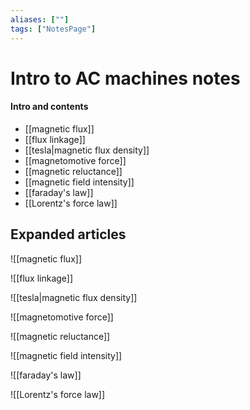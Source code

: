 ```yaml
---
aliases: [""]
tags: ["NotesPage"]
---
```


# Intro to AC machines notes

#### Intro and contents
- [[magnetic flux]]
- [[flux linkage]]
- [[tesla|magnetic flux density]]
- [[magnetomotive force]]
- [[magnetic reluctance]]
- [[magnetic field intensity]]
- [[faraday's law]]
- [[Lorentz's force law]]


## Expanded articles
![[magnetic flux]]

![[flux linkage]]

![[tesla|magnetic flux density]]

![[magnetomotive force]]

![[magnetic reluctance]]

![[magnetic field intensity]]

![[faraday's law]]

![[Lorentz's force law]]